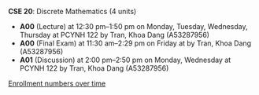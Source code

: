 **CSE 20**: Discrete Mathematics (4 units)

- **A00** (Lecture) at 12:30 pm–1:50 pm on Monday, Tuesday, Wednesday, Thursday at PCYNH 122 by Tran, Khoa Dang (A53287956)
- **A00** (Final Exam) at 11:30 am–2:29 pm on Friday at   by Tran, Khoa Dang (A53287956)
- **A01** (Discussion) at 2:00 pm–2:50 pm on Monday, Wednesday at PCYNH 122 by Tran, Khoa Dang (A53287956)

[Enrollment numbers over time](./CSE20.tsv)
